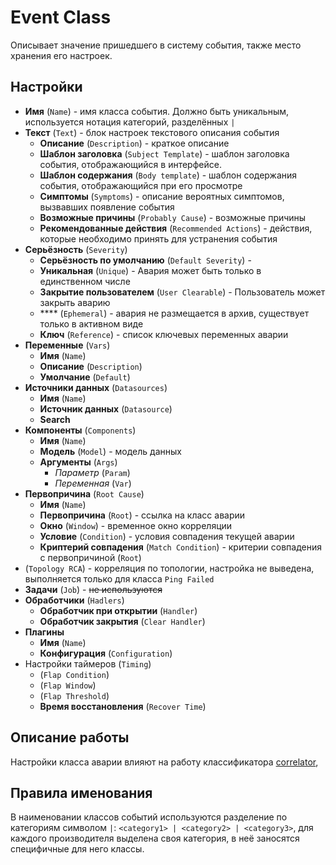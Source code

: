 # Event Class

Описывает значение пришедшего в систему события, также место хранения его настроек.

## Настройки

* **Имя** (`Name`) - имя класса события. Должно быть уникальным, используется нотация категорий, разделённых `|`
* **Текст** (`Text`) - блок настроек текстового описания события
    * **Описание** (`Description`) - краткое описание
    * **Шаблон заголовка** (`Subject Template`) - шаблон заголовка события, отображающийся в интерфейсе.
    * **Шаблон содержания** (`Body template`) - шаблон содержания события, отображающийся при его просмотре
    * **Симптомы** (`Symptoms`) - описание вероятных симптомов, вызвавших появление события
    * **Возможные причины** (`Probably Cause`) - возможные причины
    * **Рекомендованные действия** (`Recommended Actions`) - действия, которые необходимо принять для устранения события
* **Серьёзность** (`Severity`)
    * **Серьёзность по умолчанию** (`Default Severity`) - 
    * **Уникальная** (`Unique`) - Авария может быть только в единственном числе
    * **Закрытие пользователем** (`User Clearable`) - Пользователь может закрыть аварию
    * **** (`Ephemeral`) - авария не размещается в архив, существует только в активном виде
    * **Ключ** (`Reference`) - список ключевых переменных аварии
* **Переменные** (`Vars`)
    * **Имя** (`Name`)
    * **Описание** (`Description`)
    * **Умолчание** (`Default`)
* **Источники данных** (`Datasources`)
    * **Имя** (`Name`)
    * **Источник данных** (`Datasource`)
    * **Search**
* **Компоненты** (`Components`)
    * **Имя** (`Name`)
    * **Модель** (`Model`) - модель данных
    * **Аргументы** (`Args`)
        * *Параметр* (`Param`)
        * *Переменная* (`Var`)
* **Первопричина** (`Root Cause`)
    * **Имя** (`Name`)
    * **Первопричина** (`Root`) - ссылка на класс аварии 
    * **Окно** (`Window`) - временное окно корреляции
    * **Условие** (`Condition`) - условия совпадения текущей аварии
    * **Криптерий совпадения** (`Match Condition`) - критерии совпадения с первопричиной (`Root`)
* (`Topology RCA`) - корреляция по топологии, настройка не выведена, выполняется только для класса `Ping Failed`
* **Задачи** (`Job`) - ~~не используются~~
* **Обработчики** (`Hadlers`)
    * **Обработчик при открытии** (`Handler`) 
    * **Обработчик закрытия** (`Clear Handler`)
* **Плагины**
    * **Имя** (`Name`)
    * **Конфигурация** (`Configuration`)
* Настройки таймеров (`Timing`)
    * (`Flap Condition`)
    * (`Flap Window`)
    * (`Flap Threshold`)
    * **Время восстановления** (`Recover Time`)


## Описание работы

Настройки класса аварии влияют на работу классификатора [correlator](../../../../services-reference/correlator.md), 



## Правила именования

В наименовании классов событий используются разделение по категориям символом `|`: `<category1> | <category2> | <category3>`, 
для каждого производителя выделена своя категория, в неё заносятся специфичные для него классы. 

